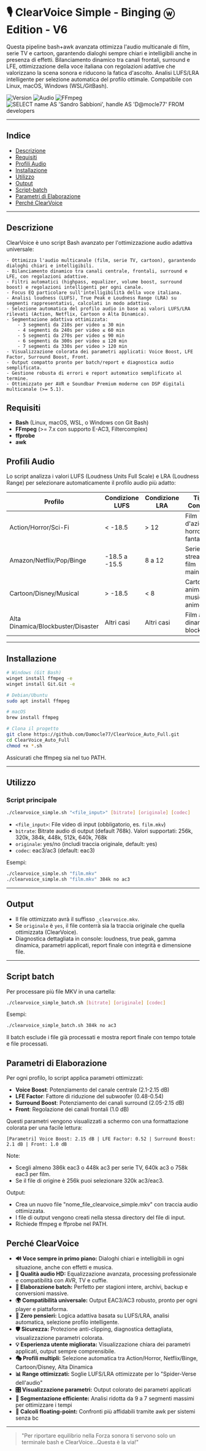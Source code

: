 # 🎙️ ClearVoice Simple - Binging ⓦ Edition - V6

Questa pipeline bash+awk avanzata ottimizza l'audio multicanale di film, serie TV e cartoon, garantendo dialoghi sempre chiari e intelligibili anche in presenza di effetti. Bilanciamento dinamico tra canali frontali, surround e LFE, ottimizzazione della voce italiana con regolazioni adattive che valorizzano la scena sonora e riducono la fatica d'ascolto. Analisi LUFS/LRA intelligente per selezione automatica del profilo ottimale.
Compatibile con Linux, macOS, Windows (WSL/GitBash).

![Version](https://img.shields.io/badge/Versione-2.0-blue) ![Audio](https://img.shields.io/badge/Audio-5.1-green) ![FFmpeg](https://img.shields.io/badge/FFmpeg-Required-orange) ![SELECT name AS 'Sandro Sabbioni', handle AS 'D@mocle77' FROM developers](https://img.shields.io/badge/SELECT%20name%20AS%20'Sandro%20Sabbioni'%2C%20handle%20AS%20'D%40mocle77'%20FROM%20developers-blue)

---

## Indice


- [Descrizione](#descrizione)
- [Requisiti](#requisiti)
- [Profili Audio](#profili-audio)
- [Installazione](#installazione)
- [Utilizzo](#utilizzo)
- [Output](#output)
- [Script-batch](#script-batch)
- [Parametri di Elaborazione](#parametri-di-elaborazione)
- [Perché ClearVoice](#perché-clearvoice)

---


## Descrizione

ClearVoice è uno script Bash avanzato per l'ottimizzazione audio adattiva universale:

	- Ottimizza l'audio multicanale (film, serie TV, cartoon), garantendo dialoghi chiari e intelligibili.
	- Bilanciamento dinamico tra canali centrale, frontali, surround e LFE, con regolazioni adattive.
	- Filtri automatici (highpass, equalizer, volume boost, surround boost) e regolazioni intelligenti per ogni canale.
    - Focus EQ particolare sull'intelligibilità della voce italiana.
	- Analisi loudness (LUFS), True Peak e Loudness Range (LRA) su segmenti rappresentativi, calcolati in modo adattivo.
	- Selezione automatica del profilo audio in base ai valori LUFS/LRA rilevati (Action, Netflix, Cartoon o Alta Dinamica).
	- Segmentazione adattiva ottimizzata:
		- 3 segmenti da 210s per video ≤ 30 min
		- 4 segmenti da 240s per video ≤ 60 min
		- 5 segmenti da 270s per video ≤ 90 min
		- 6 segmenti da 300s per video ≤ 120 min
		- 7 segmenti da 330s per video > 120 min
	- Visualizzazione colorata dei parametri applicati: Voice Boost, LFE Factor, Surround Boost, Front.
	- Output compatto pronto per batch/report e diagnostica audio semplificata.
	- Gestione robusta di errori e report automatico semplificato al termine.
    - Ottimizzato per AVR e Soundbar Premium moderne con DSP digitali multicanale (>= 5.1).


## Requisiti

- **Bash** (Linux, macOS, WSL, o Windows con Git Bash)
- **FFmpeg** (>= 7.x con supporto E-AC3, Filtercomplex)
- **ffprobe**
- **awk**

## Profili Audio

Lo script analizza i valori LUFS (Loudness Units Full Scale) e LRA (Loudness Range) per selezionare automaticamente il profilo audio più adatto:

| Profilo | Condizione LUFS | Condizione LRA | Tipo di Contenuto |
|---------|----------------|---------------|-------------------|
| Action/Horror/Sci-Fi | < -18.5 | > 12 | Film d'azione, horror, fantascienza |
| Amazon/Netflix/Pop/Binge | -18.5 a -15.5 | 8 a 12 | Serie TV streaming, film mainstream |
| Cartoon/Disney/Musical | > -18.5 | < 8 | Cartoni animati, musical, anime |
| Alta Dinamica/Blockbuster/Disaster | Altri casi | Altri casi | Film ad alta dinamica, blockbuster |

---

## Installazione

```bash
# Windows (Git Bash)
winget install ffmpeg -e
winget install Git.Git -e

# Debian/Ubuntu
sudo apt install ffmpeg

# macOS
brew install ffmpeg

# Clona il progetto
git clone https://github.com/Damocle77/ClearVoice_Auto_Full.git
cd ClearVoice_Auto_Full
chmod +x *.sh
```
Assicurati che ffmpeg sia nel tuo PATH.

---


## Utilizzo

### Script principale

```bash
./clearvoice_simple.sh "<file_input>" [bitrate] [originale] [codec]
```

- `<file_input>`: File video di input (obbligatorio, es. `film.mkv`)
- `bitrate`: Bitrate audio di output (default 768k). Valori supportati: 256k, 320k, 384k, 448k, 512k, 640k, 768k
- `originale`: yes/no (includi traccia originale, default: yes)
- `codec`: eac3/ac3 (default: eac3)

Esempi:
```bash
./clearvoice_simple.sh "film.mkv"
./clearvoice_simple.sh "film.mkv" 384k no ac3
```

---


## Output

- Il file ottimizzato avrà il suffisso `_clearvoice.mkv`.
- Se `originale` è `yes`, il file conterrà sia la traccia originale che quella ottimizzata (ClearVoice).
- Diagnostica dettagliata in console: loudness, true peak, gamma dinamica, parametri applicati, report finale con integrità e dimensione file.

---


## Script batch

Per processare più file MKV in una cartella:

```bash
./clearvoice_simple_batch.sh [bitrate] [originale] [codec]
```

Esempi:
```bash
./clearvoice_simple_batch.sh 384k no ac3
```

Il batch esclude i file già processati e mostra report finale con tempo totale e file processati.

## Parametri di Elaborazione

Per ogni profilo, lo script applica parametri ottimizzati:

- **Voice Boost**: Potenziamento del canale centrale (2.1-2.15 dB)
- **LFE Factor**: Fattore di riduzione del subwoofer (0.48-0.54)
- **Surround Boost**: Potenziamento dei canali surround (2.05-2.15 dB)
- **Front**: Regolazione dei canali frontali (1.0 dB)

Questi parametri vengono visualizzati a schermo con una formattazione colorata per una facile lettura:

```
[Parametri] Voice Boost: 2.15 dB | LFE Factor: 0.52 | Surround Boost: 2.1 dB | Front: 1.0 dB
```

Note:
- Scegli almeno 386k eac3 o 448k ac3 per serie TV, 640k ac3 o 758k eac3 per film.
- Se il file di origine è 256k puoi selezionare 320k ac3/eac3.

Output:
- Crea un nuovo file "nome_file_clearvoice_simple.mkv" con traccia audio ottimizzata.
- I file di output vengono creati nella stessa directory del file di input.
- Richiede ffmpeg e ffprobe nel PATH.

## Perché ClearVoice

- **🔊 Voce sempre in primo piano:** Dialoghi chiari e intelligibili in ogni situazione, anche con effetti e musica.
- **🎵 Qualità audio HD:** Equalizzazione avanzata, processing professionale e compatibilità con AVR, TV e cuffie.
- **🚀 Elaborazione batch:** Perfetto per stagioni intere, archivi, backup e conversioni massive.
- **🌍 Compatibilità universale:** Output EAC3/AC3 robusto, pronto per ogni player e piattaforma.
- **🧠 Zero pensieri:** Logica adattiva basata su LUFS/LRA, analisi automatica, selezione profilo intelligente.
- **🛡️ Sicurezza:** Protezione anti-clipping, diagnostica dettagliata, visualizzazione parametri colorata.
- **💡 Esperienza utente migliorata:** Visualizzazione chiara dei parametri applicati, output sempre comprensibile.
- **🎭 Profili multipli:** Selezione automatica tra Action/Horror, Netflix/Binge, Cartoon/Disney, Alta Dinamica
- **📊 Range ottimizzati:** Soglie LUFS/LRA ottimizzate per lo "Spider-Verse dell'audio"
- **🎛️ Visualizzazione parametri:** Output colorato dei parametri applicati
- **🧪 Segmentazione efficiente:** Analisi ridotta da 9 a 7 segmenti massimi per ottimizzare i tempi
- **🔧 Calcoli floating-point:** Confronti più affidabili tramite awk per sistemi senza bc

---

> "Per riportare equilibrio nella Forza sonora ti servono solo un terminale bash e ClearVoice...Questa è la via!"
